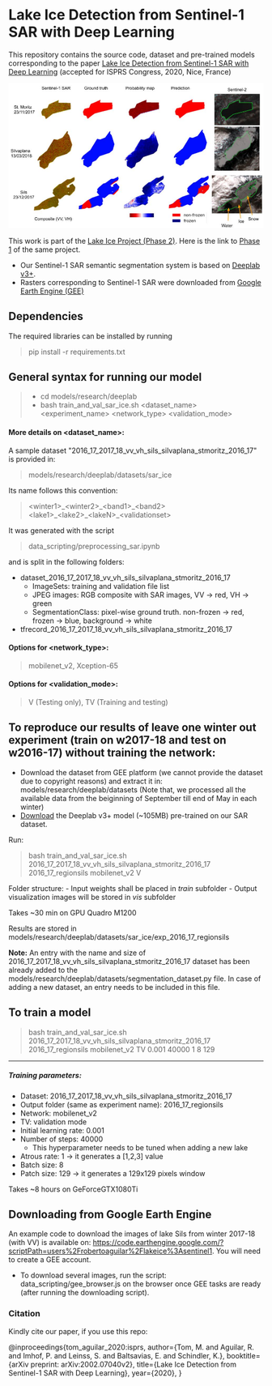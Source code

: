 # Lake Ice Detection from Sentinel-1 SAR with Deep Learning

This repository contains the source code, dataset and pre-trained models corresponding to the paper [Lake Ice Detection from Sentinel-1 SAR with Deep Learning](https://arxiv.org/pdf/2002.07040.pdf) (accepted for ISPRS Congress, 2020, Nice, France)

![segmentation_sar](figures/qual_tran_sils.jpg)

This work is part of the [Lake Ice Project (Phase 2)](https://prs.igp.ethz.ch/research/current_projects/integrated-lake-ice-monitoring-and-generation-of-sustainable--re.html). Here is the link to [Phase 1](https://prs.igp.ethz.ch/research/completed_projects/integrated-monitoring-of-ice-in-selected-swiss-lakes.html) of the same project.

* Our Sentinel-1 SAR semantic segmentation system is based on [Deeplab v3+](https://arxiv.org/abs/1706.05587).
* Rasters corresponding to Sentinel-1 SAR 
were downloaded from [Google Earth Engine (GEE)](https://earthengine.google.com/)

## Dependencies

The required libraries can be installed by running
> pip install -r requirements.txt

## General syntax for running our model
> * cd models/research/deeplab
> * bash train_and_val_sar_ice.sh <dataset_name> <experiment_name> <network_type> <validation_mode>

#### More details on <dataset_name>:
A sample dataset "2016_17_2017_18_vv_vh_sils_silvaplana_stmoritz_2016_17" is provided in:
>models/research/deeplab/datasets/sar_ice

Its name follows this convention:
>\<winter1\>\_\<winter2\>\_\<band1\>\_\<band2\>\<lake1\>\_\<lake2\>\_\<lakeN\>\_\<validationset\>

It was generated with the script 
>data_scripting/preprocessing_sar.ipynb

and is split in the following folders:

- dataset_2016_17_2017_18_vv_vh_sils_silvaplana_stmoritz_2016_17
    - ImageSets: training and validation file list
    - JPEG images: RGB composite with SAR images, VV -> red, VH -> green
    - SegmentationClass: pixel-wise ground truth. non-frozen -> red, frozen -> blue, background -> white
- tfrecord_2016_17_2017_18_vv_vh_sils_silvaplana_stmoritz_2016_17

#### Options for <network_type>:
>mobilenet_v2, 
>Xception-65

#### Options for <validation_mode>:
>V (Testing only), 
>TV (Training and testing)

## To reproduce our results of leave one winter out experiment (train on w2017-18 and test on w2016-17) without training the network:
- Download the dataset from GEE platform (we cannot provide the dataset due to copyright reasons) and extract it in: models/research/deeplab/datasets
(Note that, we processed all the available data from the beiginning of September till end of May in each winter)
- [Download](https://share.phys.ethz.ch/~pf/tommdata/Sentinel-1_SAR/pre-trained-model.zip) the Deeplab v3+ model (~105MB) pre-trained on our SAR dataset. 

Run:

> bash train_and_val_sar_ice.sh 2016_17_2017_18_vv_vh_sils_silvaplana_stmoritz_2016_17 2016_17_regionsils mobilenet_v2 V

Folder structure:
    - Input weights shall be placed in *train* subfolder
    - Output visualization images will be stored in *vis* subfolder

Takes ~30 min on GPU Quadro M1200

Results are stored in models/research/deeplab/datasets/sar_ice/exp_2016_17_regionsils

**Note:**  An entry with the name and size of 2016_17_2017_18_vv_vh_sils_silvaplana_stmoritz_2016_17 dataset has been already added to the models/research/deeplab/datasets/segmentation_dataset.py file. In case of adding a new dataset, an entry needs to be included in this file.

## To train a model

> bash train_and_val_sar_ice.sh 2016_17_2017_18_vv_vh_sils_silvaplana_stmoritz_2016_17 2016_17_regionsils mobilenet_v2 TV 0.001 40000 1 8 129
-----
#####  Training parameters:
- Dataset: 2016_17_2017_18_vv_vh_sils_silvaplana_stmoritz_2016_17
- Output folder (same as experiment name): 2016_17_regionsils
- Network: mobilenet_v2
- TV: validation mode
- Initial learning rate: 0.001
- Number of steps: 40000
    - This hyperparameter needs to be tuned when adding a new lake
- Atrous rate: 1 -> it generates a [1,2,3] value
- Batch size: 8
- Patch size: 129 -> it generates a 129x129 pixels window

Takes ~8 hours on GeForceGTX1080Ti

## Downloading from Google Earth Engine

An example code to download the images of lake Sils from winter 2017-18 (with VV) is available on: https://code.earthengine.google.com/?scriptPath=users%2Frobertoaguilar%2Flakeice%3Asentinel1. You will need to create a GEE account.

* To download several images, run the script: data_scripting/gee_browser.js on the browser once GEE tasks are ready (after running the downloading script).

### Citation

Kindly cite our paper, if you use this repo:

@inproceedings{tom_aguilar_2020:isprs, author={Tom, M. and Aguilar, R. and Imhof, P. and Leinss, S. and Baltsavias, E. and Schindler, K.}, booktitle={arXiv preprint: arXiv:2002.07040v2}, title={Lake Ice Detection from Sentinel-1 SAR with Deep Learning}, year={2020}, }
